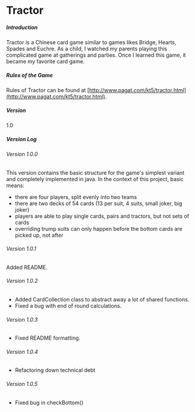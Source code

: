 # Tractor
##### Introduction
Tractor is a Chinese card game similar to games likes Bridge, Hearts, Spades and Euchre. As a child, I watched my parents playing this complicated game at gatherings and parties. Once I learned this game, it became my favorite card game. 

##### Rules of the Game
Rules of Tractor can be found at [http://www.pagat.com/kt5/tractor.html](http://www.pagat.com/kt5/tractor.html).

##### Version
1.0 

##### Version Log

###### Version 1.0.0
This version contains the basic structure for the game's simplest variant and completely implemented in java. In the context of this project, basic means:
- there are four players, split evenly into two teams
- there are two decks of 54 cards (13 per suit, 4 suits, small joker, big joker)
- players are able to play single cards, pairs and tractors, but not sets of cards
- overriding trump suits can only happen before the bottom cards are picked up, not after

###### Version 1.0.1
Added README.

###### Version 1.0.2
- Added CardCollection class to abstract away a lot of shared functions.
- Fixed a bug with end of round calculations.

###### Version 1.0.3
- Fixed README formatting.

###### Version 1.0.4
- Refactoring down technical debt

###### Version 1.0.5
- Fixed bug in checkBottom()

[Pagat]:<http://www.pagat.com/kt5/tractor.html>